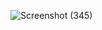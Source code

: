 ![Screenshot (345)](https://user-images.githubusercontent.com/87767077/136199353-56cfa4c9-4bfb-4b36-962b-58647b4a9f0a.png)
